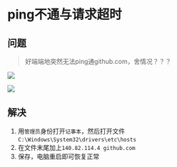 # ping不通与请求超时

## 问题

> 好端端地突然无法ping通github.com，舍情况？？？


![](http://cdn.qiniu.liyansheng.top/img/20241231003308.png)

![](http://cdn.qiniu.liyansheng.top/img/20241231003318.png)


## 解决

1. 用`管理员`身份打开`记事本`，然后打开文件`C:\Windows\System32\drivers\etc\hosts`
2. 在文件末尾加上`140.82.114.4 github.com`
3. 保存，电脑重启即可恢复正常
